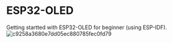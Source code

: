 # ESP32-OLED

Getting startted with ESP32-OLED for beginner (using ESP-IDF).
![c9258a3680e7dd05ec880785fec0fd79](https://user-images.githubusercontent.com/62106735/110263289-d8b7da80-7fe8-11eb-9b20-17d120c01704.jpg)
